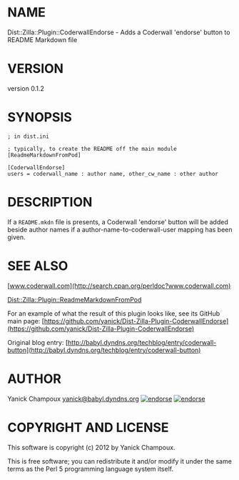# NAME

Dist::Zilla::Plugin::CoderwallEndorse - Adds a Coderwall 'endorse' button to README Markdown file

# VERSION

version 0.1.2

# SYNOPSIS

    ; in dist.ini

    ; typically, to create the README off the main module
    [ReadmeMarkdownFromPod]

    [CoderwallEndorse]
    users = coderwall_name : author name, other_cw_name : other author

# DESCRIPTION

If a `README.mkdn` file is presents, a Coderwall 'endorse' button will be
added beside author names if a author-name-to-coderwall-user mapping has been
given.

# SEE ALSO

[www.coderwall.com](http://search.cpan.org/perldoc?www.coderwall.com)

[Dist::Zilla::Plugin::ReadmeMarkdownFromPod](http://search.cpan.org/perldoc?Dist::Zilla::Plugin::ReadmeMarkdownFromPod)

For an example of what the result of this plugin looks like, see its
GitHub main page: [https://github.com/yanick/Dist-Zilla-Plugin-CoderwallEndorse](https://github.com/yanick/Dist-Zilla-Plugin-CoderwallEndorse)

Original blog entry: [http://babyl.dyndns.org/techblog/entry/coderwall-button](http://babyl.dyndns.org/techblog/entry/coderwall-button)

# AUTHOR

Yanick Champoux <yanick@babyl.dyndns.org> [![endorse](http://api.coderwall.com/yanick/endorsecount.png)](http://coderwall.com/yanick) [![endorse](http://api.coderwall.com/yanick/endorsecount.png)](http://coderwall.com/yanick)

# COPYRIGHT AND LICENSE

This software is copyright (c) 2012 by Yanick Champoux.

This is free software; you can redistribute it and/or modify it under
the same terms as the Perl 5 programming language system itself.

